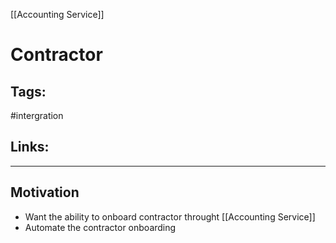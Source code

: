 [[Accounting Service]]

# Contractor

## Tags:
#intergration 

## Links:

---

## Motivation
- Want the ability to onboard contractor throught [[Accounting Service]]
- Automate the contractor onboarding